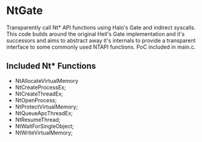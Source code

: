 # NtGate
Transparently call Nt* API functions using Halo's Gate and indirect syscalls. This code builds
around the original Hell's Gate implementation and it's successors and aims to abstract away it's
internals to provide a transparent interface to some commonly used NTAPI functions. PoC included in
main.c.

## Included Nt* Functions
- NtAllocateVirtualMemory
- NtCreateProcessEx;
- NtCreateThreadEx;
- NtOpenProcess;
- NtProtectVirtualMemory;
- NtQueueApcThreadEx;
- NtResumeThread;
- NtWaitForSingleObject;
- NtWriteVirtualMemory;
